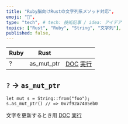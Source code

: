 ```yaml
---
title: "Ruby脳向けRustの文字列系メソッド対応",
emoji: "🤖",
type: "tech", # tech: 技術記事 / idea: アイデア
topics: ["Rust", "Ruby", "String", "文字列"],
published: false,
---
```


| Ruby | Rust       |                                                                                                                                                                                                                                                                                                            |
|------|------------|------------------------------------------------------------------------------------------------------------------------------------------------------------------------------------------------------------------------------------------------------------------------------------------------------------|
| ?    | as_mut_ptr | [DOC](https://doc.rust-lang.org/std/string/struct.String.html#method.as_mut_ptr) [実行](https://play.rust-lang.org/?code=fn+main%28%29+%7B%0A++++let+mut+s+%3D+String%3A%3Afrom%28%22foo%22%29%3B%0A++++println%21%28%22%7B%3A%3F%7D%22%2C+s.as_mut_ptr%28%29%29%3B%0A%7D%0A&version=nightly&edition=2021) |


## `?` → `as_mut_ptr`
```rust:Rust
let mut s = String::from("foo");
s.as_mut_ptr() // => 0x7f92a7405eb0
```
文字を更新するとき用
[DOC](https://doc.rust-lang.org/std/string/struct.String.html#method.as_mut_ptr) [実行](https://play.rust-lang.org/?code=fn+main%28%29+%7B%0A++++let+mut+s+%3D+String%3A%3Afrom%28%22foo%22%29%3B%0A++++println%21%28%22%7B%3A%3F%7D%22%2C+s.as_mut_ptr%28%29%29%3B%0A%7D%0A&version=nightly&edition=2021)
